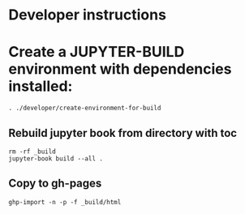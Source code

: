 # Developer instructions

# Create a JUPYTER-BUILD environment with dependencies installed:
```
. ./developer/create-environment-for-build
```

## Rebuild jupyter book from directory with toc

```
rm -rf _build
jupyter-book build --all .
```

## Copy to gh-pages

```
ghp-import -n -p -f _build/html
```